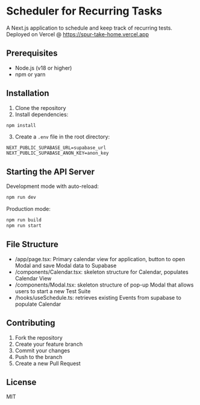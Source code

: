 # Scheduler for Recurring Tasks

A Next.js application to schedule and keep track of recurring tests. Deployed on Vercel @ https://spur-take-home.vercel.app

## Prerequisites

- Node.js (v18 or higher)
- npm or yarn

## Installation

1. Clone the repository
2. Install dependencies:
```bash
npm install
```

3. Create a `.env` file in the root directory:
```
NEXT_PUBLIC_SUPABASE_URL=supabase_url
NEXT_PUBLIC_SUPABASE_ANON_KEY=anon_key
```

## Starting the API Server

Development mode with auto-reload:
```bash
npm run dev
```

Production mode:
```bash
npm run build
npm run start
```
## File Structure

- /app/page.tsx: Primary calendar view for application, button to open Modal and save Modal data to Supabase
- /components/Calendar.tsx: skeleton structure for Calendar, populates Calendar View
- /components/Modal.tsx: skeleton structure of pop-up Modal that allows users to start a new Test Suite
- /hooks/useSchedule.ts: retrieves existing Events from supabase to populate Calendar 

## Contributing

1. Fork the repository
2. Create your feature branch
3. Commit your changes
4. Push to the branch
5. Create a new Pull Request

## License

MIT
